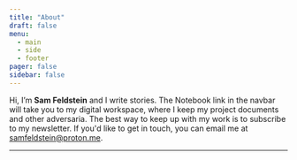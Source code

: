 ```yaml
---
title: "About"
draft: false
menu:
  - main
  - side
  - footer
pager: false
sidebar: false
---
```


Hi, I’m **Sam Feldstein** and I write stories.  The Notebook link in the navbar will take you to my digital workspace, where I keep my project documents and other adversaria. The best way to keep up with my work is to subscribe to my newsletter. If you'd like to get in touch, you can email me at samfeldstein@proton.me.

---
